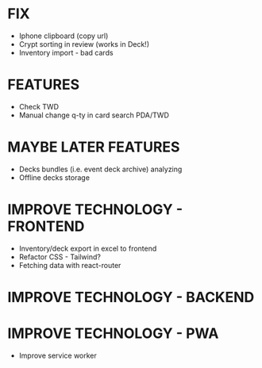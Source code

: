 # FIX
- Iphone clipboard (copy url)
- Crypt sorting in review (works in Deck!)
- Inventory import - bad cards

# FEATURES
- Check TWD
- Manual change q-ty in card search PDA/TWD

# MAYBE LATER FEATURES
- Decks bundles (i.e. event deck archive) analyzing
- Offline decks storage

# IMPROVE TECHNOLOGY - FRONTEND
- Inventory/deck export in excel to frontend
- Refactor CSS - Tailwind?
- Fetching data with react-router

# IMPROVE TECHNOLOGY - BACKEND

# IMPROVE TECHNOLOGY - PWA
- Improve service worker
